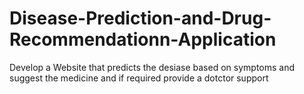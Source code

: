 # Disease-Prediction-and-Drug-Recommendationn-Application
Develop a Website that predicts the desiase based on symptoms and suggest the medicine and if required provide a dotctor support
